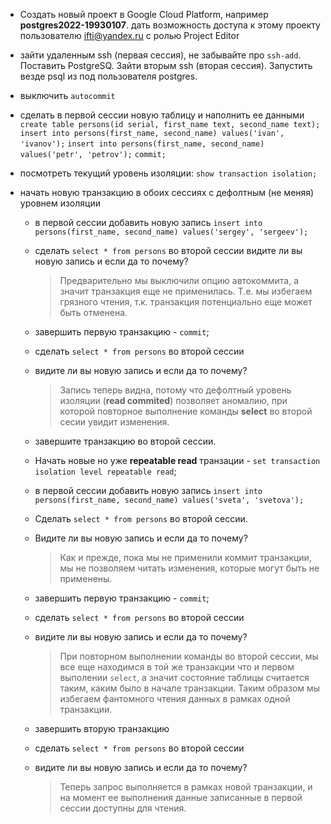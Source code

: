
- Создать новый проект в Google Cloud Platform, например **postgres2022-19930107**.
    дать возможность доступа к этому проекту пользователю ifti@yandex.ru с ролью Project Editor
    
    
- зайти удаленным ssh (первая сессия), не забывайте про `ssh-add`. Поставить PostgreSQ. Зайти вторым ssh (вторая сессия).   Запустить везде psql из под пользователя postgres.
- выключить `autocommit`    
- сделать в первой сессии новую таблицу и наполнить ее данными 
`create table persons(id serial, first_name text, second_name text);`
`insert into persons(first_name, second_name) values('ivan', 'ivanov');` 
`insert into persons(first_name, second_name) values('petr', 'petrov');` 
`commit;`
- посмотреть текущий уровень изоляции: 
    `show transaction isolation;`
    
 - начать новую транзакцию в обоих сессиях с дефолтным (не меняя) уровнем изоляции
   - в первой сессии добавить новую запись 
    `insert into persons(first_name, second_name) values('sergey', 'sergeev');`
    - сделать `select * from persons` во второй сессии
    видите ли вы новую запись и если да то почему?
   

      >  Предварительно мы выключили опцию автокоммита, а значит транзакция
      > еще не применилась. Т.е. мы избегаем грязного чтения, т.к. транзакция
      > потенциально еще может быть отменена.

    
   - завершить первую транзакцию - `commit`;
    - сделать `select * from persons` во второй сессии
    - видите ли вы новую запись и если да то почему?
    

		> Запись теперь видна, потому что дефолтный уровень изоляции (**read
		> commited**) позволяет аномалию, при которой повторное выполнение команды
		> **select** во второй сесии увидит изменения.

    
   - завершите транзакцию во второй сессии.
    - Начать новые но уже **repeatable read** транзации - `set transaction isolation level repeatable read`;
    - в первой сессии добавить новую запись 
    `insert into persons(first_name, second_name) values('sveta', 'svetova');`
    - Сделать `select * from persons` во второй сессии.
    - Видите ли вы новую запись и если да то почему?
    

		> Как и прежде, пока мы не применили коммит транзакции, мы не позволяем читать изменения, которые могут быть не применены.

    
   - завершить первую транзакцию - `commit`;
    - сделать `select * from persons` во второй сессии
    - видите ли вы новую запись и если да то почему?
    

		> При повторном выполнении команды во второй сессии, мы все еще находимся в той же транзакции что и первом выполении `select`, а значит состояние таблицы считается таким, каким было в начале транзакции.
		> Таким образом мы избегаем фантомного чтения данных в рамках одной
		> транзакции.

    
   - завершить вторую транзакцию
   - сделать `select * from persons` во второй сессии
    - видите ли вы новую запись и если да то почему?
 
		> Теперь запрос выполняется в рамках новой транзакции, и на момент ее выполнения данные записанные в первой сессии доступны для чтения.

    
    


